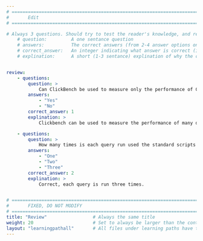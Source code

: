 ```yaml
---
# ================================================================================
#       Edit
# ================================================================================

# Always 3 questions. Should try to test the reader's knowledge, and reinforce the key points you want them to remember.
    # question:         A one sentance question
    # answers:          The correct answers (from 2-4 answer options only). Should be surrounded by quotes.
    # correct_answer:   An integer indicating what answer is correct (index starts from 0)
    # explination:      A short (1-3 sentance) explination of why the correct answer is correct. Can add aditional context if desired


review:
    - questions:
        question: >
            Can ClickBench be used to measure only the performance of Clickhouse DBMS?
        answers:
            - "Yes"
            - "No"
        correct_answer: 1
        explination: >
            Clickbench can be used to measure the performance of many different Database Management systems running on different architectures.

    - questions:
        question: >
            How many times is each query run used the standard scripts in ClickBench?
        answers:
            - "One"
            - "Two"
            - "Three"
        correct_answer: 2
        explination: >
            Correct, each query is run three times.


# ================================================================================
#       FIXED, DO NOT MODIFY
# ================================================================================
title: "Review"                 # Always the same title
weight: 20                      # Set to always be larger than the content in this path
layout: "learningpathall"       # All files under learning paths have this same wrapper
---
```

